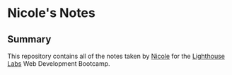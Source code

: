 # Nicole's Notes

## Summary

This repository contains all of the notes taken by [Nicole](https://github.com/nridout) for the [Lighthouse Labs](https://lighthouselabs.ca) Web Development Bootcamp.